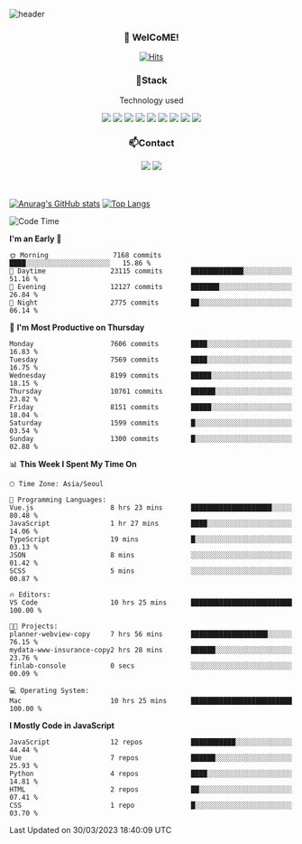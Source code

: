 ![header](https://capsule-render.vercel.app/api?type=waving&color=gradient&height=200&text=Kyungjoon&fontAlign=70&fontAlignY=40&animation=twinkling)

<h3 align="center">👋 WelCoME!</h3>

<div align=center>
  
[![Hits](https://hits.seeyoufarm.com/api/count/incr/badge.svg?url=https%3A%2F%2Fgithub.com%2Fuvula6921&count_bg=%2322BAC9&title_bg=%23827F7F&icon=iconify.svg&icon_color=%2325A27F&title=visits&edge_flat=false)](https://hits.seeyoufarm.com)
  
</div>
<h3 align="center">📌Stack</h3>
<p align="center">Technology used</p>
<div align="center"><img src="https://img.shields.io/badge/HTML5-E34F26?style=flat-square&logo=HTML5&logoColor=white"></img> <img src="https://img.shields.io/badge/CSS3-0A84FF?style=flat-square&logo=CSS3&logoColor=white"></img> <img src="https://img.shields.io/badge/JavaScript-FFCD11?style=flat-square&logo=JavaScript&logoColor=white"></img> <img src="https://img.shields.io/badge/React-00BCF6?style=flat-square&logo=React&logoColor=white"></img> <img src="https://img.shields.io/badge/jQuery-3655FF?style=flat-square&logo=jQuery&logoColor=white"></img> <img src="https://img.shields.io/badge/Ruby-E0115F?style=flat-square&logo=Ruby&logoColor=white"></img> <img src="https://img.shields.io/badge/Python-4B8BBE?style=flat-square&logo=Python&logoColor=white"></img> <img src="https://img.shields.io/badge/Vue-4FC08D?style=flat-square&logo=Vue.js&logoColor=white"></img> <img src="https://img.shields.io/badge/Nuxt-00DC82?style=flat-square&logo=Nuxt.js&logoColor=white"></img></div>

<h3 align="center">📫Contact</h3>
<div align="center"><a href="https://velog.io/@uvula6921/"><img src="https://img.shields.io/badge/Blog-20c997?style=flat-square&logo=V&logoColor=white"/></a> <a href="pkj6921@gmail.com"><img src="https://img.shields.io/badge/Gmail-EA4335?style=flat-square&logo=Gmail&logoColor=white"/></a></div>
<br>
<br>

[![Anurag's GitHub stats](https://github-readme-stats.vercel.app/api?username=uvula6921&hide=stars,issues&show_icons=true&count_private=true&theme=tokyonight)](https://github.com/anuraghazra/github-readme-stats)
[![Top Langs](https://github-readme-stats.vercel.app/api/top-langs/?username=uvula6921&hide=css,jupyter%20notebook,html&exclude_repo=uvula6921,uvula6921.github.io&layout=compact&langs_count=8)](https://github.com/anuraghazra/github-readme-stats)

<!--START_SECTION:waka-->
![Code Time](http://img.shields.io/badge/Code%20Time-1%2C495%20hrs%2048%20mins-blue)

**I'm an Early 🐤** 

```text
🌞 Morning                7168 commits        ████░░░░░░░░░░░░░░░░░░░░░   15.86 % 
🌆 Daytime                23115 commits       █████████████░░░░░░░░░░░░   51.16 % 
🌃 Evening                12127 commits       ███████░░░░░░░░░░░░░░░░░░   26.84 % 
🌙 Night                  2775 commits        ██░░░░░░░░░░░░░░░░░░░░░░░   06.14 % 
```
📅 **I'm Most Productive on Thursday** 

```text
Monday                   7606 commits        ████░░░░░░░░░░░░░░░░░░░░░   16.83 % 
Tuesday                  7569 commits        ████░░░░░░░░░░░░░░░░░░░░░   16.75 % 
Wednesday                8199 commits        █████░░░░░░░░░░░░░░░░░░░░   18.15 % 
Thursday                 10761 commits       ██████░░░░░░░░░░░░░░░░░░░   23.82 % 
Friday                   8151 commits        █████░░░░░░░░░░░░░░░░░░░░   18.04 % 
Saturday                 1599 commits        █░░░░░░░░░░░░░░░░░░░░░░░░   03.54 % 
Sunday                   1300 commits        █░░░░░░░░░░░░░░░░░░░░░░░░   02.88 % 
```


📊 **This Week I Spent My Time On** 

```text
🕑︎ Time Zone: Asia/Seoul

💬 Programming Languages: 
Vue.js                   8 hrs 23 mins       ████████████████████░░░░░   80.48 % 
JavaScript               1 hr 27 mins        ████░░░░░░░░░░░░░░░░░░░░░   14.06 % 
TypeScript               19 mins             █░░░░░░░░░░░░░░░░░░░░░░░░   03.13 % 
JSON                     8 mins              ░░░░░░░░░░░░░░░░░░░░░░░░░   01.42 % 
SCSS                     5 mins              ░░░░░░░░░░░░░░░░░░░░░░░░░   00.87 % 

🔥 Editors: 
VS Code                  10 hrs 25 mins      █████████████████████████   100.00 % 

🐱‍💻 Projects: 
planner-webview-copy     7 hrs 56 mins       ███████████████████░░░░░░   76.15 % 
mydata-www-insurance-copy2 hrs 28 mins       ██████░░░░░░░░░░░░░░░░░░░   23.76 % 
finlab-console           0 secs              ░░░░░░░░░░░░░░░░░░░░░░░░░   00.09 % 

💻 Operating System: 
Mac                      10 hrs 25 mins      █████████████████████████   100.00 % 
```

**I Mostly Code in JavaScript** 

```text
JavaScript               12 repos            ███████████░░░░░░░░░░░░░░   44.44 % 
Vue                      7 repos             ██████░░░░░░░░░░░░░░░░░░░   25.93 % 
Python                   4 repos             ████░░░░░░░░░░░░░░░░░░░░░   14.81 % 
HTML                     2 repos             ██░░░░░░░░░░░░░░░░░░░░░░░   07.41 % 
CSS                      1 repo              █░░░░░░░░░░░░░░░░░░░░░░░░   03.70 % 
```




 Last Updated on 30/03/2023 18:40:09 UTC
<!--END_SECTION:waka-->

